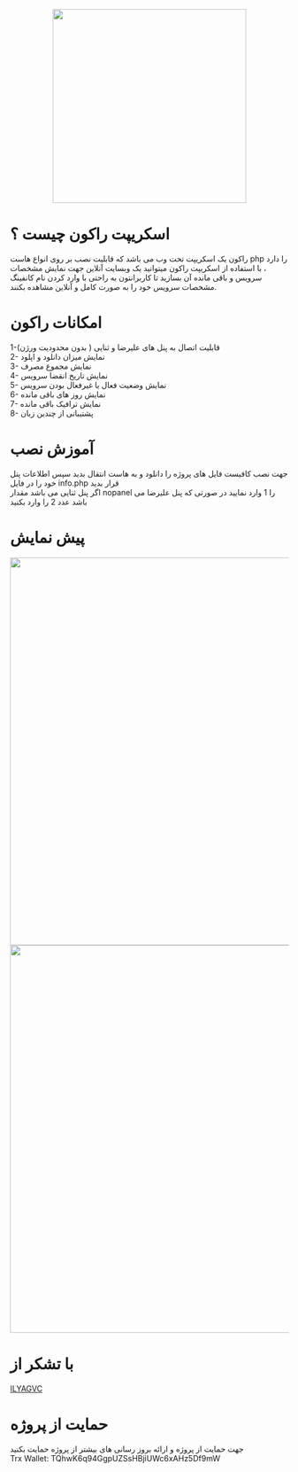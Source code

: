 <div align="center"><img src="https://raw.githubusercontent.com/MrAminiNezhad/Raccoon/main/demo/logo.png" width="350"></div>

# اسکریپت راکون چیست ؟
راکون یک اسکریپت تحت وب می باشد که قابلیت نصب بر روی انواع هاست php را دارد ، با استفاده از اسکریپت راکون میتوانید یک وبسایت آنلاین جهت نمایش مشخصات سرویس و باقی مانده آن بسازید تا کاربرانتون به راحتی با وارد کردن نام کانفینگ مشخصات سرویس خود را به صورت کامل و آنلاین مشاهده بکنند.

# امکانات راکون
1-قابلیت اتصال به پنل های علیرضا و ثنایی ( بدون محدودیت ورژن) <br>
2- نمایش میزان دانلود و اپلود <br>
3- نمایش مجموع مصرف <br>
4- نمایش تاریخ انقضا سرویس <br>
5- نمایش وضعیت فعال یا غیرفعال بودن سرویس <br>
6- نمایش روز های باقی مانده <br>
7- نمایش ترافیک باقی مانده <br>
8- پشتیبانی از چندین زبان <br>

# آموزش نصب
جهت نصب کافیست فایل های پروژه را دانلود و به هاست انتقال بدید سپس اطلاعات پنل خود را در فایل info.php قرار بدید <br>
اگر پنل ثنایی  می باشد مقدار nopanel را 1 وارد نمایید در صورتی که پنل علیرضا می باشد عدد 2 را وارد بکنید
# پیش نمایش
<div align="center"><img src="https://raw.githubusercontent.com/MrAminiNezhad/Raccoon/main/demo/Raccoon_demo (1).png" width="700"></div>
<div align="center"><img src="https://raw.githubusercontent.com/MrAminiNezhad/Raccoon/main/demo/Raccoon_demo (2).png" width="700"></div>

# با تشکر از

<a href="https://github.com/ILYAGVC"> ILYAGVC </a>


# حمایت از پروژه
جهت حمایت از پروژه و ارائه بروز رسانی های بیشتر از پروژه حمایت بکنید <br>
Trx Wallet: TQhwK6q94GgpUZSsHBjiUWc6xAHz5Df9mW
<br>
